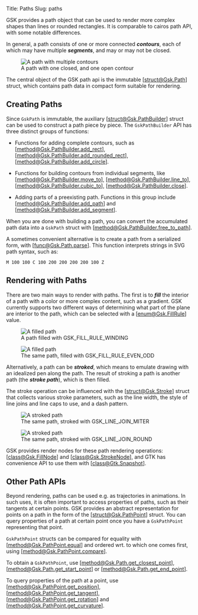 Title: Paths
Slug: paths

GSK provides a path object that can be used to render more complex
shapes than lines or rounded rectangles. It is comparable to cairos
path API, with some notable differences.

In general, a path consists of one or more connected **_contours_**,
each of which may have multiple **_segments_**, and may or may not be closed.

<figure>
  <picture>
    <source srcset="path-dark.png" media="(prefers-color-scheme: dark)">
    <img alt="A path with multiple contours" src="path-light.png">
  </picture>
  <figcaption>A path with one closed, and one open contour</figcaption>
</figure>

The central object of the GSK path api is the immutable [struct@Gsk.Path]
struct, which contains path data in compact form suitable for rendering.

## Creating Paths

Since `GskPath` is immutable, the auxiliary [struct@Gsk.PathBuilder] struct
can be used to construct a path piece by piece. The `GskPathBuilder` API
has three distinct groups of functions:

- Functions for adding complete contours, such as [method@Gsk.PathBuilder.add_rect],
  [method@Gsk.PathBuilder.add_rounded_rect], [method@Gsk.PathBuilder.add_circle].

- Functions for building contours from individual segments, like [method@Gsk.PathBuilder.move_to],
  [method@Gsk.PathBuilder.line_to], [method@Gsk.PathBuilder.cubic_to], [method@Gsk.PathBuilder.close].

- Adding parts of a preexisting path. Functions in this group include
  [method@Gsk.PathBuilder.add_path] and [method@Gsk.PathBuilder.add_segment].

When you are done with building a path, you can convert the accumulated path
data into a `GskPath` struct with [method@Gsk.PathBuilder.free_to_path].

A sometimes convenient alternative is to create a path from a serialized
form, with [func@Gsk.Path.parse]. This function interprets strings
in SVG path syntax, such as:

    M 100 100 C 100 200 200 200 200 100 Z

## Rendering with Paths

There are two main ways to render with paths. The first is to **_fill_** the
interior of a path with a color or more complex content, such as a gradient.
GSK currently supports two different ways of determining what part of the plane
are interior to the path, which can be selected with a  [enum@Gsk.FillRule]
value.

<figure>
  <picture>
    <img alt="A filled path" src="fill-winding.png">
  </picture>
  <figcaption>A path filled with GSK_FILL_RULE_WINDING</figcaption>
</figure>

<figure>
  <picture>
    <img alt="A filled path" src="fill-even-odd.png">
  </picture>
  <figcaption>The same path, filled with GSK_FILL_RULE_EVEN_ODD</figcaption>
</figure>

Alternatively, a path can be **_stroked_**, which means to emulate drawing
with an idealized pen along the path. The result of stroking a path is another
path (the **_stroke path_**), which is then filled.

The stroke operation can be influenced with the [struct@Gsk.Stroke] struct
that collects various stroke parameters, such as the line width, the style
of line joins and line caps to use, and a dash pattern.

<figure>
  <picture>
    <img alt="A stroked path" src="stroke-miter.png">
  </picture>
  <figcaption>The same path, stroked with GSK_LINE_JOIN_MITER</figcaption>
</figure>

<figure>
  <picture>
    <img alt="A stroked path" src="stroke-round.png">
  </picture>
  <figcaption>The same path, stroked with GSK_LINE_JOIN_ROUND</figcaption>
</figure>

GSK provides render nodes for these path rendering operations: [class@Gsk.FillNode]
and [class@Gsk.StrokeNode], and GTK has convenience API to use them with
[class@Gtk.Snapshot].

## Other Path APIs

Beyond rendering, paths can be used e.g. as trajectories in animations.
In such uses, it is often important to access properties of paths, such as
their tangents at certain points. GSK provides an abstract representation
for points on a path in the form of the [struct@Gsk.PathPoint] struct.
You can query properties of a path at certain point once you have a
`GskPathPoint` representing that point.

`GskPathPoint` structs can be compared for equality with [method@Gsk.PathPoint.equal]
and ordered wrt. to which one comes first, using [method@Gsk.PathPoint.compare].

To obtain a `GskPathPoint`, use [method@Gsk.Path.get_closest_point], [method@Gsk.Path.get_start_point] or [method@Gsk.Path.get_end_point].

To query properties of the path at a point, use [method@Gsk.PathPoint.get_position],
[method@Gsk.PathPoint.get_tangent], [method@Gsk.PathPoint.get_rotation] and
[method@Gsk.PathPoint.get_curvature].
